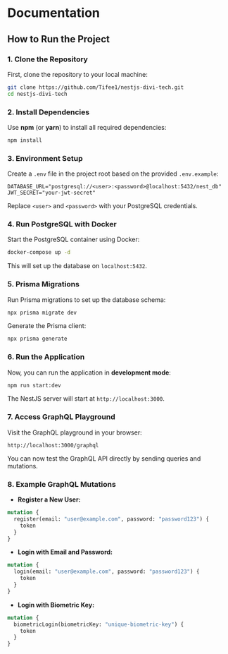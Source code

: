 # Documentation

## How to Run the Project

### 1. Clone the Repository

First, clone the repository to your local machine:

```bash
git clone https://github.com/Tifee1/nestjs-divi-tech.git
cd nestjs-divi-tech
```

### 2. Install Dependencies

Use **npm** (or **yarn**) to install all required dependencies:

```bash
npm install
```

### 3. Environment Setup

Create a `.env` file in the project root based on the provided `.env.example`:

```
DATABASE_URL="postgresql://<user>:<password>@localhost:5432/nest_db"
JWT_SECRET="your-jwt-secret"
```

Replace `<user>` and `<password>` with your PostgreSQL credentials.

### 4. Run PostgreSQL with Docker

Start the PostgreSQL container using Docker:

```bash
docker-compose up -d
```

This will set up the database on `localhost:5432`.

### 5. Prisma Migrations

Run Prisma migrations to set up the database schema:

```bash
npx prisma migrate dev
```

Generate the Prisma client:

```bash
npx prisma generate
```

### 6. Run the Application

Now, you can run the application in **development mode**:

```bash
npm run start:dev
```

The NestJS server will start at `http://localhost:3000`.

### 7. Access GraphQL Playground

Visit the GraphQL playground in your browser:

```
http://localhost:3000/graphql
```

You can now test the GraphQL API directly by sending queries and mutations.

### 8. Example GraphQL Mutations

- **Register a New User:**

```graphql
mutation {
  register(email: "user@example.com", password: "password123") {
    token
  }
}
```

- **Login with Email and Password:**

```graphql
mutation {
  login(email: "user@example.com", password: "password123") {
    token
  }
}
```

- **Login with Biometric Key:**

```graphql
mutation {
  biometricLogin(biometricKey: "unique-biometric-key") {
    token
  }
}
```
